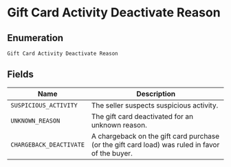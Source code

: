 
# Gift Card Activity Deactivate Reason

## Enumeration

`Gift Card Activity Deactivate Reason`

## Fields

| Name | Description |
|  --- | --- |
| `SUSPICIOUS_ACTIVITY` | The seller suspects suspicious activity. |
| `UNKNOWN_REASON` | The gift card deactivated for an unknown reason. |
| `CHARGEBACK_DEACTIVATE` | A chargeback on the gift card purchase (or the gift card load) was ruled in favor of the buyer. |

